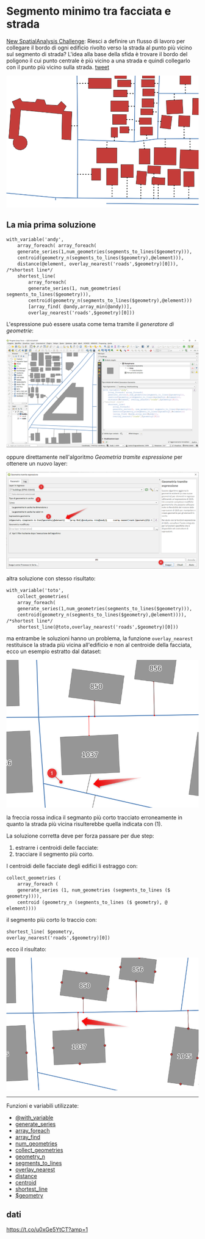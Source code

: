 # Segmento minimo tra facciata e strada

[New SpatialAnalysis Challenge](https://twitter.com/spatialthoughts/status/1427691959171248130): Riesci a definire un flusso di lavoro per collegare il bordo di ogni edificio rivolto verso la strada al punto più vicino sul segmento di strada? L'idea alla base della sfida è trovare il bordo del poligono il cui punto centrale è più vicino a una strada e quindi collegarlo con il punto più vicino sulla strada. [tweet](https://twitter.com/spatialthoughts/status/1427691959171248130)

![](../img/esempi/sfida_tw/sfida.png)

## La mia prima soluzione

```
with_variable('andy',
    array_foreach( array_foreach(
    generate_series(1,num_geometries(segments_to_lines($geometry))),
    centroid(geometry_n(segments_to_lines($geometry),@element))),
    distance(@element, overlay_nearest('roads',$geometry)[0])),
/*shortest line*/
    shortest_line(
        array_foreach(
        generate_series(1, num_geometries( segments_to_lines($geometry))),
        centroid(geometry_n(segments_to_lines($geometry),@element)))
        [array_find( @andy,array_min(@andy))], 
        overlay_nearest('roads',$geometry)[0]))
```

L'espressione può essere usata come tema tramite il _generatore di geometrie_:

![](../img/esempi/sfida_tw/sfida1.png)

oppure direttamente nell'algoritmo _Geometria tramite espressione_ per ottenere un nuovo layer:

![](../img/esempi/sfida_tw/sfida2.png)

altra soluzione con stesso risultato:

```
with_variable('toto',
    collect_geometries( 
    array_foreach(
    generate_series(1,num_geometries(segments_to_lines($geometry))),
    centroid(geometry_n(segments_to_lines($geometry),@element)))),
/*shortest line*/
    shortest_line(@toto,overlay_nearest('roads',$geometry)[0]))
```

ma entrambe le soluzioni hanno un problema, la funzione `overlay_nearest` restituisce la strada più vicina all'edificio e non al centroide della facciata, ecco un esempio estratto dal dataset:

![](../img/esempi/sfida_tw/sfida3.png)

la freccia rossa indica il segmanto più corto tracciato erroneamente in quanto la strada più vicina risulterebbe quella indicata con (1).

La soluzione corretta deve per forza passare per due step:
1. estrarre i centroidi delle facciate:
2. tracciare il segmento più corto.

I centroidi delle facciate degli edifici li estraggo con:

```
collect_geometries (
    array_foreach (
    generate_series (1, num_geometries (segments_to_lines ($ geometry)))),
    centroid (geometry_n (segments_to_lines ($ geometry), @ element))))
```

il segmento più corto lo traccio con:

```
shortest_line( $geometry,
overlay_nearest('roads',$geometry)[0])
```

ecco il risultato:

![](../img/esempi/sfida_tw/sfida4.png)

---

Funzioni e variabili utilizzate:

* [@with_variable](../gr_funzioni/variabili/with_variable.md)
* [generate_series](../gr_funzioni/array/array_unico.md#generate_series)
* [array_foreach](../gr_funzioni/array/array_unico.md#array_foreach)
* [array_find](../gr_funzioni/array/array_unico.md#array_find)
* [num_geometries](../gr_funzioni/geometria/geometria_unico.md#num_geometries)
* [collect_geometries](../gr_funzioni/geometria/geometria_unico.md#collect_geometries)
* [geometry_n](../gr_funzioni/geometria/geometria_unico.md#geometry_n)
* [segments_to_lines](../gr_funzioni/geometria/geometria_unico.md#segments_to_lines)
* [overlay_nearest](../gr_funzioni/geometria/geometria_unico.md#overlay_nearest)
* [distance](../gr_funzioni/geometria/geometria_unico.md#distance)
* [centroid](../gr_funzioni/geometria/geometria_unico.md#centroid)
* [shortest_line](../gr_funzioni/geometria/geometria_unico.md#shortest_line)
* [$geometry](../gr_funzioni/geometria/geometria_unico.md#geometry)

## dati

<https://t.co/u0xGe5YtCT?amp=1>